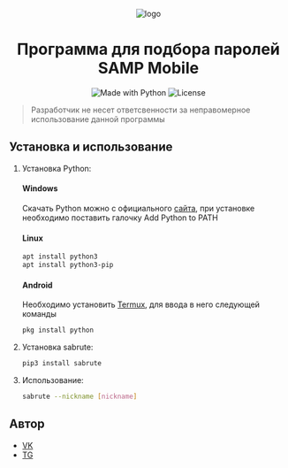 <p align="center">
    <img alt="logo" src="https://samp-mobile.com/style/img/logo.png">
</p>

<h1 align="center">Программа для подбора паролей SAMP Mobile</h1>

<p align="center">
    <img alt="Made with Python" src="https://img.shields.io/badge/Made%20with-Python-%23FFD242?logo=python&logoColor=white">
    <img alt="License" src="https://img.shields.io/github/license/UHl0aG9uZWVy/SA-MP-Mobile-Bruteforce?style=flat-square)">
</p>

> Разработчик не несет ответсвенности за неправомерное использование данной программы

## Установка и использование
1. Установка Python:
    #### Windows
    Скачать Python можно с официального [сайта](https://python.org/downloads), при установке необходимо поставить галочку Add Python to PATH

    #### Linux
    ```sh
    apt install python3
    apt install python3-pip
    ```

    #### Android
    Необходимо установить [Termux](https://play.google.com/store/apps/details?id=com.termux), для ввода в него следующей команды
    ```sh
    pkg install python
    ```

2. Установка sabrute:
    ```sh
    pip3 install sabrute
    ```

3. Использование:
    ```sh
    sabrute --nickname [nickname]
    ```

## Автор
- [VK](https://vk.com/vegvs)
- [TG](https://t.me/pycharmgovno)
